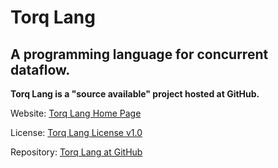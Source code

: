 # Torq Lang

## A programming language for concurrent dataflow.

**Torq Lang is a "source available" project hosted at GitHub.**

Website: [Torq Lang Home Page](http://torq-lang.github.io)

License: [Torq Lang License v1.0](http://torq-lang.github.io/licensing/torq-lang-license-v1_0)

Repository: [Torq Lang at GitHub](https://github.com/torq-lang)

